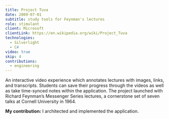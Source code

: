 ```yaml
---
title: Project Tuva
date: 2009-07-01
subtitle: study tools for Feynman's lectures
role: stimulant
client: Microsoft
clientLink: https://en.wikipedia.org/wiki/Project_Tuva
technologies:
  - Silverlight
  - C#
video: true
skip: 4
contributions:
  - engineering
---
```


An interactive video experience which annotates lectures with images, links, and transcripts. Students can save their progress through the videos as well as take time-synced notes within the application. The project launched with Richard Feynman’s Messenger Series lectures, a cornerstone set of seven talks at Cornell University in 1964.

**My contribution:** I architected and implemented the application.
